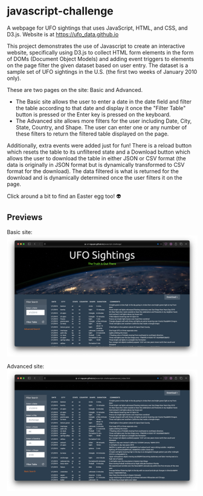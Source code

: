 # javascript-challenge
A webpage for UFO sightings that uses JavaScript, HTML, and CSS, and D3.js. Website is at https://ufo_data.github.io

This project demonstrates the use of Javascript to create an interactive website, specifically using D3.js to collect HTML form elements in the form of DOMs (Document Object Models) and adding event triggers to elements on the page filter the given dataset based on user entry. The dataset is a sample set of UFO sightings in the U.S. (the first two weeks of January 2010 only).

These are two pages on the site: Basic and Advanced. 
* The Basic site allows the user to enter a date in the date field and filter the table according to that date and display it once the "Filter Table" button is pressed or the Enter key is pressed on the keyboard. 
* The Advanced site allows more filters for the user including Date, City, State, Country, and Shape. The user can enter one or any number of these filters to return the filtered table displayed on the page.

Additionally, extra events were added just for fun! There is a reload button which resets the table to its unfiltered state and a Download button which allows the user to download the table in either JSON or CSV format (the data is originally in JSON format but is dynamically transformed to CSV format for the download). The data filtered is what is returned for the download and is dynamically determined once the user filters it on the page.

Click around a bit to find an Easter egg too! 👽

## Previews
Basic site:
![basic_site](static/images/basic_search.png)

Advanced site:
![advanced_site](static/images/advanced_search.png)
